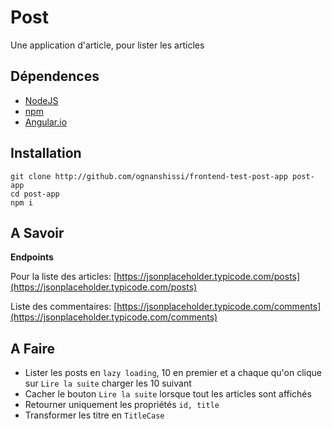 # Post
Une application d'article, pour lister les articles

## Dépendences
- [NodeJS](https://nodejs.org/en/)
- [npm](https://nodejs.org/en/)
- [Angular.io](http://angular.io)

## Installation
```console
git clone http://github.com/ognanshissi/frontend-test-post-app post-app
cd post-app
npm i
```

## A Savoir
**Endpoints**

Pour la liste des articles: [https://jsonplaceholder.typicode.com/posts](https://jsonplaceholder.typicode.com/posts)

Liste des commentaires: [https://jsonplaceholder.typicode.com/comments](https://jsonplaceholder.typicode.com/comments)


## A Faire
- Lister les posts en `lazy loading`, 10 en premier et a chaque qu'on clique sur `Lire la suite` charger les 10 suivant
- Cacher le bouton `Lire la suite` lorsque tout les articles sont affichés
- Retourner uniquement les propriétés `id, title` 
- Transformer les titre en `TitleCase`
